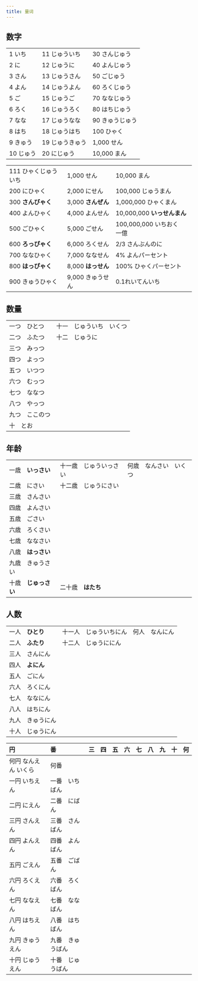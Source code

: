 ```yaml
---
title: 量词
---
```




## 数字


||||
|:---|:---|:---|
|1 いち|11 じゅういち|30 さんじゅう|
|2 に|12 じゅうに|40 よんじゅう|
|3 さん|13 じゅうさん|50 ごじゅう|
|4 よん|14 じゅうよん|60 ろくじゅう|
|5 ご|15 じゅうご|70 ななじゅう|
|6 ろく|16 じゅうろく|80 はちじゅう|
|7 なな|17 じゅうなな|90 きゅうじゅう|
|8 はち|18 じゅうはち|100 ひゃく|
|9 きゅう|19 じゅうきゅう|1,000 せん|
|10 じゅう|20 にじゅう|10,000 まん|


||||
|:---|:---|:---|
|111 ひゃくじゅういち|1,000 せん |10,000 まん|
|200 にひゃく|2,000 にせん|100,000 じゅうまん|
|300 **さんびゃく**|3,000 **さんぜん**|1,000,000 ひゃくまん|
|400 よんひゃく|4,000 よんせん|10,000,000 **いっせんまん**|
|500 ごひゃく|5,000 ごせん|100,000,000 いちおく　一億|
|600 **ろっぴゃく**|6,000 ろくせん|2/3 さんぶんのに|
|700 ななひゃく|7,000 ななせん|4% よんパーセント|
|800 **はっぴゃく**|8,000 **はっせん**|100% ひゃくパーセント |
|900 きゅうひゃく|9,000 きゅうせん|0.1れいてんいち|


## 数量



||||
|:---|:---|:---|
|一つ　ひとつ|十一　じゅういち|いくつ|
|二つ　ふたつ|十二　じゅうに||
|三つ　みっつ|||
|四つ　よっつ|||
|五つ　いつつ|||
|六つ　むっつ|||
|七つ　ななつ|||
|八つ　やっつ|||
|九つ　ここのつ|||
|十　とお|||

## 年龄

||||
|:---|:---|:---|
|一歳　**いっさい**|十一歳　じゅういっさい|何歳　なんさい　いくつ|
|二歳　にさい|十二歳　じゅうにさい||
|三歳　さんさい|||
|四歳　よんさい|||
|五歳　ごさい|||
|六歳　ろくさい|||
|七歳　ななさい|||
|八歳　**はっさい**|||
|九歳　きゅうさい|||
|十歳　**じゅっさい**|二十歳　**はたち**||


## 人数

||||
|:---|:---|:---|
|一人　**ひとり**|十一人　じゅういちにん|何人　なんにん|
|二人　**ふたり**|十二人　じゅうににん||
|三人　さんにん|||
|四人　**よにん**|||
|五人　ごにん|||
|六人　ろくにん|||
|七人　ななにん|||
|八人　はちにん|||
|九人　きゅうにん|||
|十人　じゅうにん|||




|円|番|三|四|五|六|七|八|九|十|何|
|:---|:---|:---|:---|:---|:---|:---|:---|:---|:---|:---|
|何円 なんえん いくら|何番|
|一円 いちえん|一番　いちばん|
|二円 にえん|二番　にばん|
|三円 さんえん|三番　さんばん|
|四円 よんえん|四番　よんばん|
|五円 ごえん|五番　ごばん|
|六円 ろくえん|六番　ろくばん|
|七円 ななえん|七番　ななばん|
|八円 はちえん|八番　はちばん|
|九円 きゅうえん|九番　きゅうばん|
|十円 じゅうえん|十番　じゅうばん|

